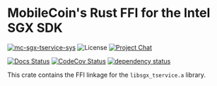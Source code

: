 # MobileCoin's Rust FFI for the Intel SGX SDK

[![mc-sgx-tservice-sys][crate-image]][crate-link]
![License][license-image]
[![Project Chat][chat-image]][chat-link]

[![Docs Status][docs-image]][docs-link]
[![CodeCov Status][codecov-image]][codecov-link]
[![dependency status][deps-image]][deps-link]

This crate contains the FFI linkage for the `libsgx_tservice.a` library.

[crate-image]: https://img.shields.io/crates/v/mc-sgx-tservice-sys.svg?style=for-the-badge
[crate-link]: https://crates.io/crates/mc-sgx-tservice-sys
[license-image]: https://img.shields.io/crates/l/mc-sgx-tservice-sys?style=for-the-badge
[chat-image]: https://img.shields.io/discord/844353360348971068?style=for-the-badge
[chat-link]: https://mobilecoin.chat
[docs-image]: https://img.shields.io/docsrs/mc-sgx-tservice-sys?style=for-the-badge
[docs-link]: https://docs.rs/crate/mc-sgx-tservice-sys
[codecov-image]: https://img.shields.io/codecov/c/github/mobilecoinfoundation/sgx/develop?style=for-the-badge
[codecov-link]: https://codecov.io/gh/mobilecoinfoundation/sgx
[deps-image]: https://deps.rs/crate/mc-sgx-tservice-sys/status.svg?style=for-the-badge
[deps-link]: https://deps.rs/crate/mc-sgx-tservice-sys
